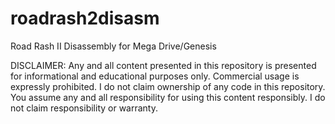 # roadrash2disasm
Road Rash II Disassembly for Mega Drive/Genesis

DISCLAIMER: Any and all content presented in this repository is presented for informational and educational purposes only. Commercial usage is expressly prohibited. I do not claim ownership of any code in this repository. You assume any and all responsibility for using this content responsibly. I do not claim responsibility or warranty.

